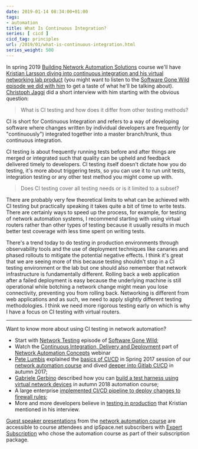 ```yaml
---
date: 2019-01-14 08:34:00+01:00
tags:
- automation
title: What Is Continuous Integration?
series: [ cicd ]
cicd_tag: principles
url: /2019/01/what-is-continuous-integration.html
series_weight: 500
---
```

In spring 2019 [Building Network Automation Solutions](https://www.ipspace.net/Building_Network_Automation_Solutions) course we'll have [Kristian Larsson diving into continuous integration and his virtual networking lab product](https://www.ipspace.net/Building_Network_Automation_Solutions#KL19) (you might want to listen to the [Software Gone Wild episode we did with him](/2017/05/network-testing-on-software-gone-wild.html) to get a taste of what he'll be talking about). [Christoph Jaggi](http://uebermeister.com/about.html) did a short interview with him starting with the obvious question:

> What is CI testing and how does it differ from other testing methods?

CI is short for Continuous Integration and refers to a way of developing software where changes written by individual developers are frequently (or \"continuously\") integrated together into a master branch/trunk, thus continuous integration.
<!--more-->
CI testing is about frequently running tests before and after things are merged or integrated such that quality can be upheld and feedback delivered timely to developers. CI testing itself doesn\'t dictate how you do testing, it\'s more about triggering tests, so you can use it to run unit tests, integration testing or any other test method you might come up with.

> Does CI testing cover all testing needs or is it limited to a subset?

There are probably very few theoretical limits to what can be achieved with CI testing but practically speaking it takes quite a bit of time to write tests. There are certainly ways to speed up the process, for example, for testing of network automation systems, I recommend starting with using virtual routers rather than other types of testing because it usually results in much better test coverage with less time spent on writing tests.

There\'s a trend today to do testing in production environments through observability tools and the use of deployment techniques like canaries and phased rollouts to mitigate the potential negative effects. I think it\'s great that we are seeing more of this because testing shouldn\'t stop in a CI testing environment or the lab but one should also remember that network infrastructure is fundamentally different. Rolling back a web application after a failed deployment is easy because the underlying machine is still operational while botching a network change might mean you lose connectivity, preventing you from rolling back. Networking is different from web applications and as such, we need to apply slightly different testing methodologies. I think we need more rigorous testing early on which is why I have a focus on CI testing with virtual routers.

---

Want to know more about using CI testing in network automation?

-   Start with [Network Testing](/2017/05/network-testing-on-software-gone-wild.html) episode of [Software Gone Wild](https://www.ipspace.net/Podcast/Software_Gone_Wild);
-   Watch the [Continuous Integration, Delivery and Deployment](https://my.ipspace.net/bin/list?id=AutConcepts#CICD) part of [Network Automation Concepts](https://www.ipspace.net/Network_Automation_Concepts) webinar 
-   [Pete Lumbis](https://www.ipspace.net/Building_Network_Automation_Solutions#PL17) explained the [basics of CI/CD](https://my.ipspace.net/bin/list?id=xNetAut171#CICD) in Spring 2017 session of our [network automation course](https://www.ipspace.net/Building_Network_Automation_Solutions) and dived [deeper into Gitlab CI/CD](https://my.ipspace.net/bin/list?id=xNetAut173#GITLAB_CI) in autumn 2017;
-   [Gabriele Gerbino](https://www.ipspace.net/Building_Network_Automation_Solutions#GG18) described how you can [build a test harness using virtual network devices](https://my.ipspace.net/bin/list?id=xNetAut183#PIPELINE) in autumn 2018 automation course;
-   A large enterprise [implemented CI/CD pipeline to deploy changes to firewall rules](/2019/01/firewall-ruleset-automation-with-ci.html);
-   More and more developers believe in [testing in production](https://medium.com/@copyconstruct/testing-in-production-the-safe-way-18ca102d0ef1) that Kristian mentioned in his interview.

[Guest speaker presentations](https://my.ipspace.net/bin/list?id=NetAutSol) from the [network automation course](https://www.ipspace.net/Building_Network_Automation_Solutions) are accessible to course attendees and ipSpace.net subscribers with [Expert Subscription](https://www.ipspace.net/Subscription/Individual) who chose the automation course as part of their subscription package.
